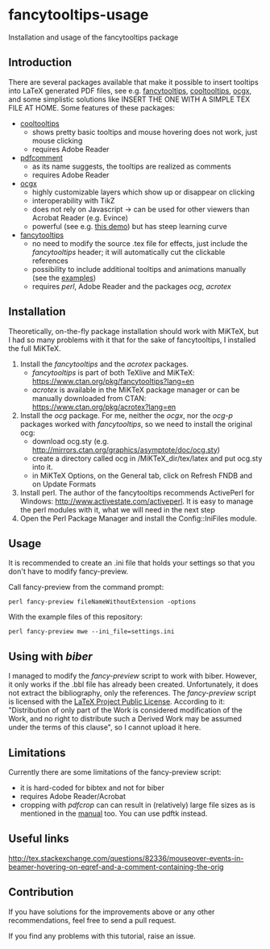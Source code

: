 # fancytooltips-usage
Installation and usage of the fancytooltips package



## Introduction

There are several packages available that make it possible to insert tooltips into LaTeX generated PDF files, see e.g. [fancytooltips](https://bitbucket.org/robert.marik/fancytooltips/), [cooltooltips](https://www.ctan.org/pkg/cooltooltips?lang=en), [ocgx](https://github.com/polgab/ocgx), and some simplistic solutions like INSERT THE ONE WITH A SIMPLE TEX FILE AT HOME. Some features of these packages:

- [cooltooltips](https://www.ctan.org/pkg/cooltooltips)
    - shows pretty basic tooltips and mouse hovering does not work, just mouse clicking
    - requires Adobe Reader
- [pdfcomment](https://www.ctan.org/pkg/pdfcomment)
    - as its name suggests, the tooltips are realized as comments
    - requires Adobe Reader
- [ocgx](https://www.ctan.org/pkg/ocgx)
    - highly customizable layers which show up or disappear on clicking
    - interoperability with TikZ
    - does not rely on Javascript -> can be used for other viewers than Acrobat Reader (e.g. Evince)
    - powerful (see e.g. [this demo](http://mirrors.ircam.fr/pub/CTAN/macros/latex/contrib/ocgx/demo-ocgx.pdf)) but has steep learning curve
- [fancytooltips](https://www.ctan.org/pkg/fancytooltips)
    - no need to modify the source .tex file for effects, just include the *fancytooltips* header; it will automatically cut the clickable references
    - possibility to include additional tooltips and animations manually (see the [examples](https://www.ctan.org/tex-archive/macros/latex/contrib/fancytooltips/examples))
    - requires *perl*, Adobe Reader and the packages *ocg*, *acrotex*



## Installation

Theoretically, on-the-fly package installation should work with MiKTeX, but I had so many problems with it that for the sake of fancytooltips, I installed the full MiKTeX.

1. Install the *fancytooltips* and the *acrotex* packages.
    - *fancytooltips* is part of both TeXlive and MiKTeX: https://www.ctan.org/pkg/fancytooltips?lang=en
    - *acrotex* is available in the MiKTeX package manager or can be manually downloaded from CTAN: https://www.ctan.org/pkg/acrotex?lang=en
2. Install the *ocg* package. For me, neither the *ocgx*, nor the *ocg-p* packages worked with *fancytooltips*, so we need to install the original ocg:
    - download ocg.sty (e.g. http://mirrors.ctan.org/graphics/asymptote/doc/ocg.sty)
    - create a directory called ocg in /MiKTeX_dir/tex/latex and put ocg.sty into it.
    - in MiKTeX Options, on the General tab, click on Refresh FNDB and on Update Formats
3. Install perl. The author of the fancytooltips recommends ActivePerl for Windows: http://www.activestate.com/activeperl. It is easy to manage the perl modules with it, what we will need in the next step
4. Open the Perl Package Manager and install the Config::IniFiles module.



## Usage

It is recommended to create an .ini file that holds your settings so that you don't have to modify fancy-preview.

Call fancy-preview from the command prompt:

	perl fancy-preview fileNameWithoutExtension -options

With the example files of this repository:

	perl fancy-preview mwe --ini_file=settings.ini



## Using with *biber*

I managed to modify the *fancy-preview* script to work with biber. However, it only works if the .bbl file has already been created. Unfortunately, it does not extract the bibliography, only the references. The *fancy-preview* script is licensed with the [LaTeX Project Public License](http://www.latex-project.org/lppl.txt). According to it: "Distribution of only part of the Work is considered modification of the Work, and no right to distribute such a Derived Work may be assumed under the terms of this clause", so I cannot upload it here.



## Limitations

Currently there are some limitations of the fancy-preview script:

- it is hard-coded for bibtex and not for biber
- requires Adobe Reader/Acrobat
- cropping with *pdfcrop* can can result in (relatively) large file sizes as is mentioned in the [manual](http://ftp.oleane.net/pub/CTAN/macros/latex/contrib/fancytooltips/fancytooltips.pdf) too. You can use pdftk instead.



## Useful links

http://tex.stackexchange.com/questions/82336/mouseover-events-in-beamer-hovering-on-eqref-and-a-comment-containing-the-orig



## Contribution

If you have solutions for the improvements above or any other recommendations, feel free to send a pull request.

If you find any problems with this tutorial, raise an issue.
